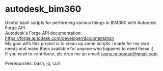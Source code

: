 # autodesk_bim360  

Useful bash scripts for performing various things in BIM360 with Autodesk Forge API  
Autodesk's Forge API documentation: https://forge.autodesk.com/developer/documentation  
My goal with this project is to clean up some scripts I made for my own needs and make them available for anyone who happens to need these :)  
If you wish to contribute, pls drop me an email: janne.m.boman@gmail.com  

Prerequisites:
bash, jq, curl
